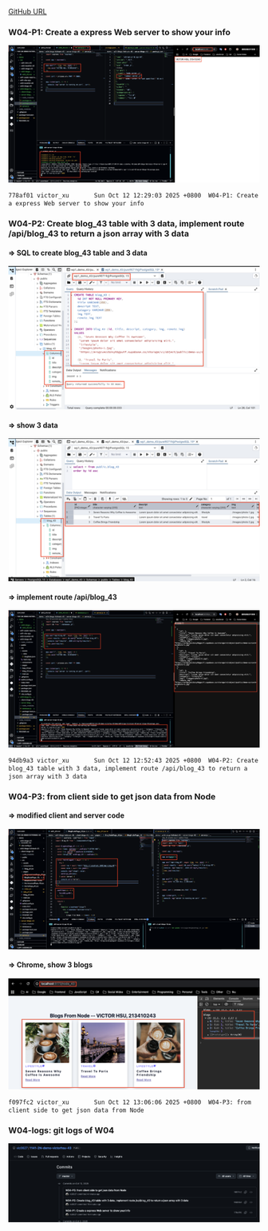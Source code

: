 [GitHub URL](https://github.com/vic0627/1141-2N-demo-victorhsu-43)

### W04-P1: Create a express Web server to show your info

![](w04-p1.png)

```
778af01 victor_xu       Sun Oct 12 12:29:03 2025 +0800  W04-P1: Create a express Web server to show your info
```

### W04-P2: Create blog_43 table with 3 data, implement route /api/blog_43 to return a json array with 3 data

#### => SQL to create blog_43 table and 3 data

![](w04-p2-1.png)

#### => show 3 data

![](w04-p2-2.png)

#### => implement route /api/blog_43

![](w04-p2-3.png)

```
94db9a3 victor_xu       Sun Oct 12 12:52:43 2025 +0800  W04-P2: Create blog_43 table with 3 data, implement route /api/blog_43 to return a json array with 3 data
```

### W04-P3: from client side to get json data from Node

#### => modified client and server code

![](w04-p3-1.png)

#### => Chrome, show 3 blogs

![](w04-p3-2.png)

```
f097fc2 victor_xu       Sun Oct 12 13:06:06 2025 +0800  W04-P3: from client side to get json data from Node
```

### W04-logs: git logs of W04

![](w04-logs.png)
